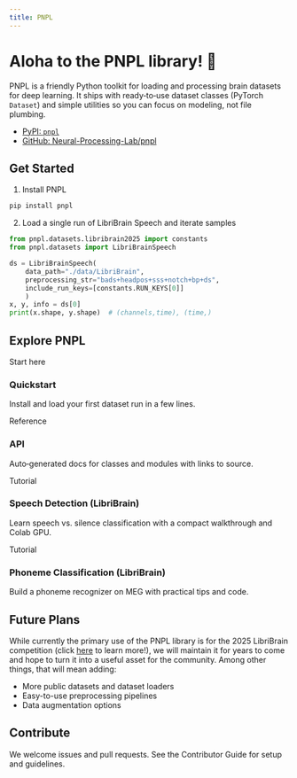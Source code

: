 ```yaml
---
title: PNPL
---
```


# Aloha to the PNPL library! 🍍

PNPL is a friendly Python toolkit for loading and processing brain datasets for deep learning. It ships with ready‑to‑use dataset classes (PyTorch `Dataset`) and simple utilities so you can focus on modeling, not file plumbing.

- [PyPI: `pnpl`](https://pypi.org/project/pnpl/)
- [GitHub: Neural-Processing-Lab/pnpl](https://github.com/neural-processing-lab/pnpl-public)


## Get Started

1) Install PNPL

```bash
pip install pnpl
```

2) Load a single run of LibriBrain Speech and iterate samples

```python
from pnpl.datasets.libribrain2025 import constants
from pnpl.datasets import LibriBrainSpeech

ds = LibriBrainSpeech(
    data_path="./data/LibriBrain",
    preprocessing_str="bads+headpos+sss+notch+bp+ds",
    include_run_keys=[constants.RUN_KEYS[0]]
    )
x, y, info = ds[0]
print(x.shape, y.shape)  # (channels,time), (time,)
```

## Explore PNPL

<div class="feature-grid">


  <div class="feature-card">
    <div class="kicker">Start here</div>
    <h3>Quickstart</h3>
    <p>Install and load your first dataset run in a few lines.</p>
    <a class="stretched" href="quickstart.html"></a>
  </div>

  <div class="feature-card">
    <div class="kicker">Reference</div>
    <h3>API</h3>
    <p>Auto‑generated docs for classes and modules with links to source.</p>
    <a class="stretched" href="api/index.html"></a>
  </div>

  <div class="feature-card">
    <div class="kicker">Tutorial</div>
    <h3>Speech Detection (LibriBrain)</h3>
    <p>Learn speech vs. silence classification with a compact walkthrough and Colab GPU.</p>
    <a class="stretched" href="LibriBrain_Competition_Speech_Detection.html"></a>
  </div>

  <div class="feature-card">
    <div class="kicker">Tutorial</div>
    <h3>Phoneme Classification (LibriBrain)</h3>
    <p>Build a phoneme recognizer on MEG with practical tips and code.</p>
    <a class="stretched" href="LibriBrain_Competition_Phoneme_Classification.html"></a>
  </div>

</div>

## Future Plans
While currently the primary use of the PNPL library is for the 2025 LibriBrain competition (click [here](https://libribrain.com) to learn more!), we will maintain it for years to come and hope to turn it into a useful asset for the community. Among other things, that will mean adding:

- More public datasets and dataset loaders
- Easy-to-use preprocessing pipelines
- Data augmentation options


## Contribute

We welcome issues and pull requests. See the Contributor Guide for setup and guidelines.
